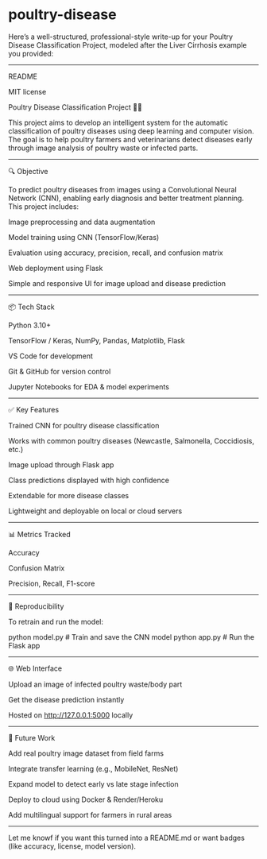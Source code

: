 # poultry-disease
Here’s a well-structured, professional-style write-up for your Poultry Disease Classification Project, modeled after the Liver Cirrhosis example you provided:


---

README

MIT license


Poultry Disease Classification Project 🐔💉

This project aims to develop an intelligent system for the automatic classification of poultry diseases using deep learning and computer vision. The goal is to help poultry farmers and veterinarians detect diseases early through image analysis of poultry waste or infected parts.


---

🔍 Objective

To predict poultry diseases from images using a Convolutional Neural Network (CNN), enabling early diagnosis and better treatment planning. This project includes:

Image preprocessing and data augmentation

Model training using CNN (TensorFlow/Keras)

Evaluation using accuracy, precision, recall, and confusion matrix

Web deployment using Flask

Simple and responsive UI for image upload and disease prediction



---

📦 Tech Stack

Python 3.10+

TensorFlow / Keras, NumPy, Pandas, Matplotlib, Flask

VS Code for development

Git & GitHub for version control

Jupyter Notebooks for EDA & model experiments



---

✅ Key Features

Trained CNN for poultry disease classification

Works with common poultry diseases (Newcastle, Salmonella, Coccidiosis, etc.)

Image upload through Flask app

Class predictions displayed with high confidence

Extendable for more disease classes

Lightweight and deployable on local or cloud servers



---

📊 Metrics Tracked

Accuracy

Confusion Matrix

Precision, Recall, F1-score



---

🔁 Reproducibility

To retrain and run the model:

python model.py    # Train and save the CNN model
python app.py      # Run the Flask app


---

🌐 Web Interface

Upload an image of infected poultry waste/body part

Get the disease prediction instantly

Hosted on http://127.0.0.1:5000 locally



---

🧠 Future Work

Add real poultry image dataset from field farms

Integrate transfer learning (e.g., MobileNet, ResNet)

Expand model to detect early vs late stage infection

Deploy to cloud using Docker & Render/Heroku

Add multilingual support for farmers in rural areas



---

Let me knowf if you want this turned into a README.md or want badges (like accuracy, license, model version).
